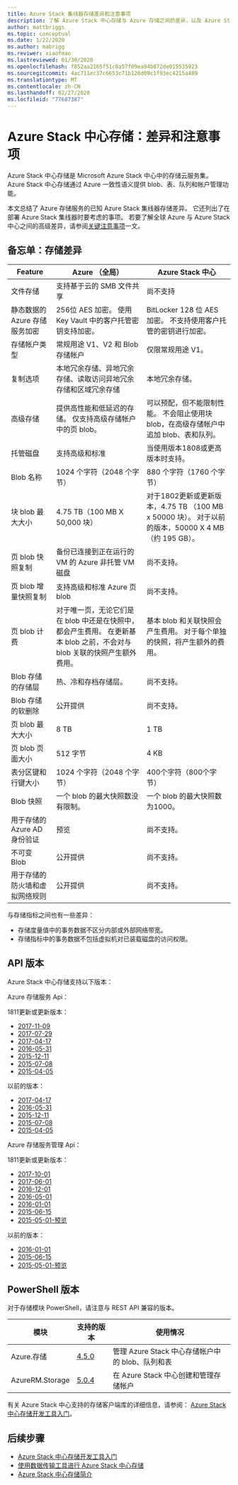 ```yaml
---
title: Azure Stack 集线器存储差异和注意事项
description: 了解 Azure Stack 中心存储与 Azure 存储之间的差异，以及 Azure Stack 中心部署注意事项。
author: mattbriggs
ms.topic: conceptual
ms.date: 1/22/2020
ms.author: mabrigg
ms.reviwer: xiaofmao
ms.lastreviewed: 01/30/2020
ms.openlocfilehash: f852aa2165f51c0a57f09ea94b872de015535923
ms.sourcegitcommit: 4ac711ec37c6653c71b126d09c1f93ec4215a489
ms.translationtype: MT
ms.contentlocale: zh-CN
ms.lasthandoff: 02/27/2020
ms.locfileid: "77687387"
---
```

# <a name="azure-stack-hub-storage-differences-and-considerations"></a>Azure Stack 中心存储：差异和注意事项

Azure Stack 中心存储是 Microsoft Azure Stack 中心中的存储云服务集。 Azure Stack 中心存储通过 Azure 一致性语义提供 blob、表、队列和帐户管理功能。

本文总结了 Azure 存储服务的已知 Azure Stack 集线器存储差异。 它还列出了在部署 Azure Stack 集线器时要考虑的事项。 若要了解全球 Azure 与 Azure Stack 中心之间的高级差异，请参阅[关键注意事项](azure-stack-considerations.md)一文。

## <a name="cheat-sheet-storage-differences"></a>备忘单：存储差异

| Feature | Azure （全局） | Azure Stack 中心 |
| --- | --- | --- |
|文件存储|支持基于云的 SMB 文件共享|尚不支持
|静态数据的 Azure 存储服务加密|256位 AES 加密。 使用 Key Vault 中的客户托管密钥支持加密。|BitLocker 128 位 AES 加密。 不支持使用客户托管的密钥进行加密。
|存储帐户类型|常规用途 V1、V2 和 Blob 存储帐户|仅限常规用途 V1。
|复制选项|本地冗余存储、异地冗余存储、读取访问异地冗余存储和区域冗余存储|本地冗余存储。
|高级存储|提供高性能和低延迟的存储。 仅支持高级存储帐户中的页 blob。|可以预配，但不能限制性能。 不会阻止使用块 blob，在高级存储帐户中追加 blob、表和队列。
|托管磁盘|支持高级和标准|当使用版本1808或更高版本时支持。
|Blob 名称|1024 个字符（2048 个字节）|880 个字符（1760 个字节）
|块 blob 最大大小|4.75 TB（100 MB X 50,000 块）|对于1802更新或更新版本，4.75 TB （100 MB x 50000 块）。 对于以前的版本，50000 X 4 MB （约 195 GB）。
|页 blob 快照复制|备份已连接到正在运行的 VM 的 Azure 非托管 VM 磁盘|尚不支持。
|页 blob 增量快照复制|支持高级和标准 Azure 页 blob|尚不支持。
|页 blob 计费|对于唯一页，无论它们是在 blob 中还是在快照中，都会产生费用。 在更新基本 blob 之前，不会对与 blob 关联的快照产生额外费用。|基本 blob 和关联快照会产生费用。 对于每个单独的快照，将产生额外的费用。
|Blob 存储的存储层|热、冷和存档存储层。|尚不支持。
|Blob 存储的软删除|公开提供|尚不支持。
|页 blob 最大大小|8 TB|1 TB
|页 blob 页面大小|512 字节|4 KB
|表分区键和行键大小|1024 个字符（2048 个字节）|400个字符（800个字节）
|Blob 快照|一个 blob 的最大快照数没有限制。|一个 blob 的最大快照数为1000。
|用于存储的 Azure AD 身份验证|预览|尚不支持。
|不可变 Blob|公开提供|尚不支持。
|用于存储的防火墙和虚拟网络规则|公开提供|尚不支持。|

与存储指标之间也有一些差异：

* 存储度量值中的事务数据不区分内部或外部网络带宽。
* 存储指标中的事务数据不包括虚拟机对已装载磁盘的访问权限。

## <a name="api-version"></a>API 版本

Azure Stack 中心存储支持以下版本：

Azure 存储服务 Api：

1811更新或更新版本：

- [2017-11-09](https://docs.microsoft.com/rest/api/storageservices/version-2017-11-09)
- [2017-07-29](https://docs.microsoft.com/rest/api/storageservices/version-2017-07-29)
- [2017-04-17](https://docs.microsoft.com/rest/api/storageservices/version-2017-04-17)
- [2016-05-31](https://docs.microsoft.com/rest/api/storageservices/version-2016-05-31)
- [2015-12-11](https://docs.microsoft.com/rest/api/storageservices/version-2015-12-11)
- [2015-07-08](https://docs.microsoft.com/rest/api/storageservices/version-2015-07-08)
- [2015-04-05](https://docs.microsoft.com/rest/api/storageservices/version-2015-04-05)

以前的版本：

- [2017-04-17](https://docs.microsoft.com/rest/api/storageservices/version-2017-04-17)
- [2016-05-31](https://docs.microsoft.com/rest/api/storageservices/version-2016-05-31)
- [2015-12-11](https://docs.microsoft.com/rest/api/storageservices/version-2015-12-11)
- [2015-07-08](https://docs.microsoft.com/rest/api/storageservices/version-2015-07-08)
- [2015-04-05](https://docs.microsoft.com/rest/api/storageservices/version-2015-04-05)

Azure 存储服务管理 Api：

1811更新或更新版本：

- [2017-10-01](https://docs.microsoft.com/rest/api/storagerp/?redirectedfrom=MSDN)
- [2017-06-01](https://docs.microsoft.com/rest/api/storagerp/?redirectedfrom=MSDN)
- [2016-12-01](https://docs.microsoft.com/rest/api/storagerp/?redirectedfrom=MSDN)
- [2016-05-01](https://docs.microsoft.com/rest/api/storagerp/?redirectedfrom=MSDN)
- [2016-01-01](https://docs.microsoft.com/rest/api/storagerp/?redirectedfrom=MSDN)
- [2015-06-15](https://docs.microsoft.com/rest/api/storagerp/?redirectedfrom=MSDN)
- [2015-05-01-预览](https://docs.microsoft.com/rest/api/storagerp/?redirectedfrom=MSDN)

以前的版本：

- [2016-01-01](https://docs.microsoft.com/rest/api/storagerp/?redirectedfrom=MSDN)
- [2015-06-15](https://docs.microsoft.com/rest/api/storagerp/?redirectedfrom=MSDN)
- [2015-05-01-预览](https://docs.microsoft.com/rest/api/storagerp/?redirectedfrom=MSDN)

## <a name="powershell-version"></a>PowerShell 版本

对于存储模块 PowerShell，请注意与 REST API 兼容的版本。 

| 模块 | 支持的版本 | 使用情况 |
|----------------|-------------------------------|------------------------------------------------------------------------------------------------------------------------------------------------------------------------------------------------------------------------------------------------------------------------------------------------------------------------------|
| Azure.存储 | [4.5.0](https://www.powershellgallery.com/packages/Azure.Storage/4.5.0) | 管理 Azure Stack 中心存储帐户中的 blob、队列和表 |
| AzureRM.Storage | [5.0.4](https://www.powershellgallery.com/packages/AzureRM.Storage/5.0.4) | 在 Azure Stack 中心创建和管理存储帐户 |


有关 Azure Stack 中心支持的存储客户端库的详细信息，请参阅： [Azure Stack 中心存储开发工具入门](azure-stack-storage-dev.md)。

## <a name="next-steps"></a>后续步骤

* [Azure Stack 中心存储开发工具入门](azure-stack-storage-dev.md)
* [使用数据传输工具进行 Azure Stack 中心存储](azure-stack-storage-transfer.md)
* [Azure Stack 中心存储简介](azure-stack-storage-overview.md)
